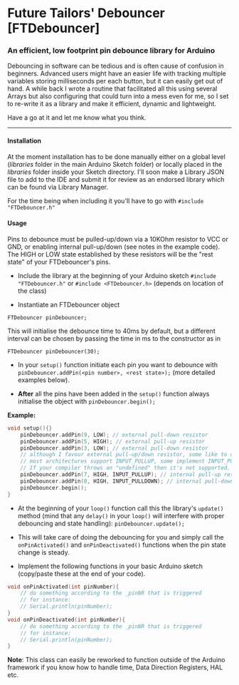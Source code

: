 # Future Tailors' Debouncer [FTDebouncer]
### An efficient, low footprint pin debounce library for Arduino

Debouncing in software can be tedious and is often cause of confusion in beginners.
Advanced users might have an easier life with tracking multiple variables storing milliseconds per each button,
but it can easily get out of hand.
A while back I wrote a routine that facilitated all this using several Arrays but also configuring that could turn into a mess even for me,
so I set to re-write it as a library and make it efficient, dynamic and lightweight.

Have a go at it and let me know what you think.

---
#### Installation
At the moment installation has to be done manually either on a global level (*libraries* folder in the main Arduino Sketch folder) or locally placed in the *libraries* folder inside your Sketch directory.
I'll soon make a Library JSON file to add to the IDE and submit it for review as an endorsed library which can be found via Library Manager.

For the time being when including it you'll have to go with
```#include "FTDebouncer.h"```

#### Usage
Pins to debounce must be pulled-up/down via a 10KOhm resistor to VCC or GND, or enabling internal pull-up/down (see notes in the example code).
The HIGH or LOW state established by these resistors will be the "rest state" of your FTDebouncer's pins.
	
	
* Include the library at the beginning of your Arduino sketch
```#include "FTDebouncer.h"```
or
```#include <FTDebouncer.h>``` (depends on location of the class)

* Instantiate an FTDebouncer object
```
FTDebouncer pinDebouncer;
```

This will initialise the debounce time to 40ms by default, but a different interval can be chosen by passing the time in ms to the constructor as in
```
FTDebouncer pinDebouncer(30);
```

* In your ```setup()``` function initiate each pin you want to debounce with
```pinDebouncer.addPin(<pin number>, <rest state>);``` (more detailed examples below).
	
* **After** all the pins have been added in the ```setup()``` function always initialise the object with
```pinDebouncer.begin();```

**Example:**
```c++
void setup(){}
	pinDebouncer.addPin(9, LOW); // external pull-down resistor
	pinDebouncer.addPin(5, HIGH); // external pull-up resistor
	pinDebouncer.addPin(3, LOW); // external pull-down resistor
	// although I favour external pull-up/down resistor, some like to use internal ones when the cpu allows it.
	// most architectures support INPUT_PULLUP, some implement INPUT_PULLDOWN.
	// If your compiler throws an "undefined" then it's not supported.
	pinDebouncer.addPin(7, HIGH, INPUT_PULLUP); // internal pull-up resistor (architecture dependent)
	pinDebouncer.addPin(8, HIGH, INPUT_PULLDOWN); // internal pull-down resistor (architecture dependent)
	pinDebouncer.begin();
}
```

* At the beginning of your ```loop()``` function call this the library's ```update()``` method (mind that any ```delay()``` in your ```loop()``` will interfere with proper debouncing and state handling):
```pinDebouncer.update();```

* This will take care of doing the debouncing for you and simply call the ```onPinActivated()``` and ```onPinDeactivated()``` functions when the pin state change is steady.

* Implement the following functions in your basic Arduino sketch (copy/paste these at the end of your code).

```c++
void onPinActivated(int pinNumber){
	// do something according to the _pinNR that is triggered
	// for instance:
	// Serial.println(pinNumber);
}
void onPinDeactivated(int pinNumber){
	// do something according to the _pinNR that is triggered
	// for instance:
	// Serial.println(pinNumber);
}
```
	
**Note**: This class can easily be reworked to function outside of the Arduino framework if you know how to handle time, Data Direction Registers, HAL etc.
	
